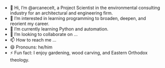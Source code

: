 - 👋 Hi, I’m @arcanecelt, a Project Scientist in the environmental consulting industry for an architectural and engineering firm.
- 👀 I’m interested in learning programming to broaden, deepen, and reorient my career.
- 🌱 I’m currently learning Python and automation.
- 💞️ I’m looking to collaborate on ...
- 📫 How to reach me ...
- 😄 Pronouns: he/him
- ⚡ Fun fact: I enjoy gardening, wood carving, and Eastern Orthodox theology.

<!---
arcanecelt/arcanecelt is a ✨ special ✨ repository because its `README.md` (this file) appears on your GitHub profile.
You can click the Preview link to take a look at your changes.
--->
